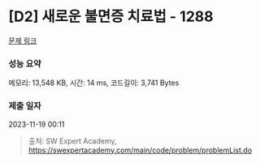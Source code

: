 # [D2] 새로운 불면증 치료법 - 1288 

[문제 링크](https://swexpertacademy.com/main/code/problem/problemDetail.do?contestProbId=AV18_yw6I9MCFAZN) 

### 성능 요약

메모리: 13,548 KB, 시간: 14 ms, 코드길이: 3,741 Bytes

### 제출 일자

2023-11-19 00:11



> 출처: SW Expert Academy, https://swexpertacademy.com/main/code/problem/problemList.do